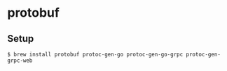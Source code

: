 # protobuf

## Setup

```console
$ brew install protobuf protoc-gen-go protoc-gen-go-grpc protoc-gen-grpc-web
```
